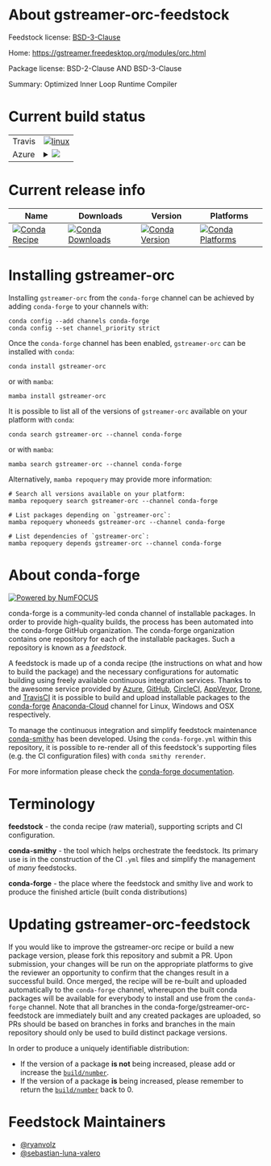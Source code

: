 About gstreamer-orc-feedstock
=============================

Feedstock license: [BSD-3-Clause](https://github.com/conda-forge/gstreamer-orc-feedstock/blob/main/LICENSE.txt)

Home: https://gstreamer.freedesktop.org/modules/orc.html

Package license: BSD-2-Clause AND BSD-3-Clause

Summary: Optimized Inner Loop Runtime Compiler

Current build status
====================


<table><tr>
    <td>Travis</td>
    <td>
      <a href="https://app.travis-ci.com/conda-forge/gstreamer-orc-feedstock">
        <img alt="linux" src="https://img.shields.io/travis/com/conda-forge/gstreamer-orc-feedstock/main.svg?label=Linux">
      </a>
    </td>
  </tr>
    
  <tr>
    <td>Azure</td>
    <td>
      <details>
        <summary>
          <a href="https://dev.azure.com/conda-forge/feedstock-builds/_build/latest?definitionId=7482&branchName=main">
            <img src="https://dev.azure.com/conda-forge/feedstock-builds/_apis/build/status/gstreamer-orc-feedstock?branchName=main">
          </a>
        </summary>
        <table>
          <thead><tr><th>Variant</th><th>Status</th></tr></thead>
          <tbody><tr>
              <td>linux_64</td>
              <td>
                <a href="https://dev.azure.com/conda-forge/feedstock-builds/_build/latest?definitionId=7482&branchName=main">
                  <img src="https://dev.azure.com/conda-forge/feedstock-builds/_apis/build/status/gstreamer-orc-feedstock?branchName=main&jobName=linux&configuration=linux%20linux_64_" alt="variant">
                </a>
              </td>
            </tr><tr>
              <td>linux_aarch64</td>
              <td>
                <a href="https://dev.azure.com/conda-forge/feedstock-builds/_build/latest?definitionId=7482&branchName=main">
                  <img src="https://dev.azure.com/conda-forge/feedstock-builds/_apis/build/status/gstreamer-orc-feedstock?branchName=main&jobName=linux&configuration=linux%20linux_aarch64_" alt="variant">
                </a>
              </td>
            </tr><tr>
              <td>linux_ppc64le</td>
              <td>
                <a href="https://dev.azure.com/conda-forge/feedstock-builds/_build/latest?definitionId=7482&branchName=main">
                  <img src="https://dev.azure.com/conda-forge/feedstock-builds/_apis/build/status/gstreamer-orc-feedstock?branchName=main&jobName=linux&configuration=linux%20linux_ppc64le_" alt="variant">
                </a>
              </td>
            </tr><tr>
              <td>osx_64</td>
              <td>
                <a href="https://dev.azure.com/conda-forge/feedstock-builds/_build/latest?definitionId=7482&branchName=main">
                  <img src="https://dev.azure.com/conda-forge/feedstock-builds/_apis/build/status/gstreamer-orc-feedstock?branchName=main&jobName=osx&configuration=osx%20osx_64_" alt="variant">
                </a>
              </td>
            </tr><tr>
              <td>osx_arm64</td>
              <td>
                <a href="https://dev.azure.com/conda-forge/feedstock-builds/_build/latest?definitionId=7482&branchName=main">
                  <img src="https://dev.azure.com/conda-forge/feedstock-builds/_apis/build/status/gstreamer-orc-feedstock?branchName=main&jobName=osx&configuration=osx%20osx_arm64_" alt="variant">
                </a>
              </td>
            </tr><tr>
              <td>win_64</td>
              <td>
                <a href="https://dev.azure.com/conda-forge/feedstock-builds/_build/latest?definitionId=7482&branchName=main">
                  <img src="https://dev.azure.com/conda-forge/feedstock-builds/_apis/build/status/gstreamer-orc-feedstock?branchName=main&jobName=win&configuration=win%20win_64_" alt="variant">
                </a>
              </td>
            </tr>
          </tbody>
        </table>
      </details>
    </td>
  </tr>
</table>

Current release info
====================

| Name | Downloads | Version | Platforms |
| --- | --- | --- | --- |
| [![Conda Recipe](https://img.shields.io/badge/recipe-gstreamer--orc-green.svg)](https://anaconda.org/conda-forge/gstreamer-orc) | [![Conda Downloads](https://img.shields.io/conda/dn/conda-forge/gstreamer-orc.svg)](https://anaconda.org/conda-forge/gstreamer-orc) | [![Conda Version](https://img.shields.io/conda/vn/conda-forge/gstreamer-orc.svg)](https://anaconda.org/conda-forge/gstreamer-orc) | [![Conda Platforms](https://img.shields.io/conda/pn/conda-forge/gstreamer-orc.svg)](https://anaconda.org/conda-forge/gstreamer-orc) |

Installing gstreamer-orc
========================

Installing `gstreamer-orc` from the `conda-forge` channel can be achieved by adding `conda-forge` to your channels with:

```
conda config --add channels conda-forge
conda config --set channel_priority strict
```

Once the `conda-forge` channel has been enabled, `gstreamer-orc` can be installed with `conda`:

```
conda install gstreamer-orc
```

or with `mamba`:

```
mamba install gstreamer-orc
```

It is possible to list all of the versions of `gstreamer-orc` available on your platform with `conda`:

```
conda search gstreamer-orc --channel conda-forge
```

or with `mamba`:

```
mamba search gstreamer-orc --channel conda-forge
```

Alternatively, `mamba repoquery` may provide more information:

```
# Search all versions available on your platform:
mamba repoquery search gstreamer-orc --channel conda-forge

# List packages depending on `gstreamer-orc`:
mamba repoquery whoneeds gstreamer-orc --channel conda-forge

# List dependencies of `gstreamer-orc`:
mamba repoquery depends gstreamer-orc --channel conda-forge
```


About conda-forge
=================

[![Powered by
NumFOCUS](https://img.shields.io/badge/powered%20by-NumFOCUS-orange.svg?style=flat&colorA=E1523D&colorB=007D8A)](https://numfocus.org)

conda-forge is a community-led conda channel of installable packages.
In order to provide high-quality builds, the process has been automated into the
conda-forge GitHub organization. The conda-forge organization contains one repository
for each of the installable packages. Such a repository is known as a *feedstock*.

A feedstock is made up of a conda recipe (the instructions on what and how to build
the package) and the necessary configurations for automatic building using freely
available continuous integration services. Thanks to the awesome service provided by
[Azure](https://azure.microsoft.com/en-us/services/devops/), [GitHub](https://github.com/),
[CircleCI](https://circleci.com/), [AppVeyor](https://www.appveyor.com/),
[Drone](https://cloud.drone.io/welcome), and [TravisCI](https://travis-ci.com/)
it is possible to build and upload installable packages to the
[conda-forge](https://anaconda.org/conda-forge) [Anaconda-Cloud](https://anaconda.org/)
channel for Linux, Windows and OSX respectively.

To manage the continuous integration and simplify feedstock maintenance
[conda-smithy](https://github.com/conda-forge/conda-smithy) has been developed.
Using the ``conda-forge.yml`` within this repository, it is possible to re-render all of
this feedstock's supporting files (e.g. the CI configuration files) with ``conda smithy rerender``.

For more information please check the [conda-forge documentation](https://conda-forge.org/docs/).

Terminology
===========

**feedstock** - the conda recipe (raw material), supporting scripts and CI configuration.

**conda-smithy** - the tool which helps orchestrate the feedstock.
                   Its primary use is in the construction of the CI ``.yml`` files
                   and simplify the management of *many* feedstocks.

**conda-forge** - the place where the feedstock and smithy live and work to
                  produce the finished article (built conda distributions)


Updating gstreamer-orc-feedstock
================================

If you would like to improve the gstreamer-orc recipe or build a new
package version, please fork this repository and submit a PR. Upon submission,
your changes will be run on the appropriate platforms to give the reviewer an
opportunity to confirm that the changes result in a successful build. Once
merged, the recipe will be re-built and uploaded automatically to the
`conda-forge` channel, whereupon the built conda packages will be available for
everybody to install and use from the `conda-forge` channel.
Note that all branches in the conda-forge/gstreamer-orc-feedstock are
immediately built and any created packages are uploaded, so PRs should be based
on branches in forks and branches in the main repository should only be used to
build distinct package versions.

In order to produce a uniquely identifiable distribution:
 * If the version of a package **is not** being increased, please add or increase
   the [``build/number``](https://docs.conda.io/projects/conda-build/en/latest/resources/define-metadata.html#build-number-and-string).
 * If the version of a package **is** being increased, please remember to return
   the [``build/number``](https://docs.conda.io/projects/conda-build/en/latest/resources/define-metadata.html#build-number-and-string)
   back to 0.

Feedstock Maintainers
=====================

* [@ryanvolz](https://github.com/ryanvolz/)
* [@sebastian-luna-valero](https://github.com/sebastian-luna-valero/)


